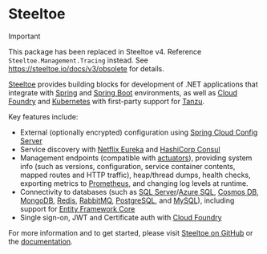 # Steeltoe

> [!IMPORTANT]
> This package has been replaced in Steeltoe v4. Reference `Steeltoe.Management.Tracing` instead.
> See <https://steeltoe.io/docs/v3/obsolete> for details.

[Steeltoe](https://steeltoe.io/) provides building blocks for development of .NET applications that integrate with [Spring](https://spring.io/) and [Spring Boot](https://spring.io/projects/spring-boot) environments, as well as [Cloud Foundry](https://www.cloudfoundry.org/) and [Kubernetes](https://kubernetes.io/) with first-party support for [Tanzu](https://tanzu.vmware.com/tanzu).

Key features include:

- External (optionally encrypted) configuration using [Spring Cloud Config Server](https://docs.spring.io/spring-cloud-config/docs/current/reference/html/)
- Service discovery with [Netflix Eureka](https://spring.io/projects/spring-cloud-netflix) and [HashiCorp Consul](https://www.consul.io/)
- Management endpoints (compatible with [actuators](https://docs.spring.io/spring-boot/docs/current/reference/html/actuator.html)), providing system info (such as versions, configuration, service container contents, mapped routes and HTTP traffic), heap/thread dumps, health checks, exporting metrics to [Prometheus](https://prometheus.io/), and changing log levels at runtime.
- Connectivity to databases (such as [SQL Server](https://www.microsoft.com/sql-server)/[Azure SQL](https://azure.microsoft.com/products/azure-sql), [Cosmos DB](https://azure.microsoft.com/products/cosmos-db/), [MongoDB](https://www.mongodb.com/), [Redis](https://redis.io/), [RabbitMQ](https://www.rabbitmq.com/), [PostgreSQL](https://www.postgresql.org/), and [MySQL](https://www.mysql.com/)), including support for [Entity Framework Core](https://learn.microsoft.com/ef/core/)
- Single sign-on, JWT and Certificate auth with [Cloud Foundry](https://www.cloudfoundry.org/)

For more information and to get started, please visit [Steeltoe on GitHub](https://github.com/SteeltoeOSS/Steeltoe) or the [documentation](https://steeltoe.io/docs).
